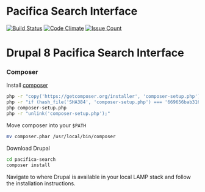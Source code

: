 # Pacifica Search Interface
[![Build Status](https://travis-ci.org/pacifica/pacifica-search.svg?branch=master)](https://travis-ci.org/pacifica/pacifica-search)
[![Code Climate](https://codeclimate.com/github/pacifica/pacifica-search/badges/gpa.svg)](https://codeclimate.com/github/pacifica/pacifica-search)
[![Issue Count](https://codeclimate.com/github/pacifica/pacifica-search/badges/issue_count.svg)](https://codeclimate.com/github/pacifica/pacifica-search)

# Drupal 8 Pacifica Search Interface
### Composer
Install [composer](https://getcomposer.org/download/)

```bash
php -r "copy('https://getcomposer.org/installer', 'composer-setup.php');"
php -r "if (hash_file('SHA384', 'composer-setup.php') === '669656bab3166a7aff8a7506b8cb2d1c292f042046c5a994c43155c0be6190fa0355160742ab2e1c88d40d5be660b410') { echo 'Installer verified'; } else { echo 'Installer corrupt'; unlink('composer-setup.php'); } echo PHP_EOL;"
php composer-setup.php
php -r "unlink('composer-setup.php');"
```

Move composer into your `$PATH`
```bash
mv composer.phar /usr/local/bin/composer
```

Download Drupal
```bash
cd pacifica-search
composer install
```

Navigate to where Drupal is available in your local LAMP stack and follow the installation instructions.

